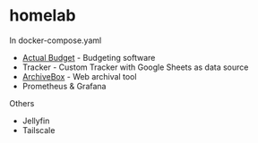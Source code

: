 # homelab

In docker-compose.yaml
- [Actual Budget](https://actualbudget.org) - Budgeting software
- Tracker - Custom Tracker with Google Sheets as data source
- [ArchiveBox](https://archivebox.io/) - Web archival tool
- Prometheus & Grafana

Others
- Jellyfin
- Tailscale
